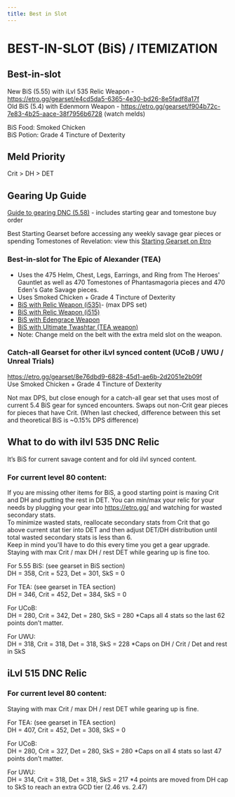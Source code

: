 ```yaml
---
title: Best in Slot
---
```

# BEST-IN-SLOT (BiS) / ITEMIZATION

## Best-in-slot

New BiS (5.55) with iLvl 535 Relic Weapon - <https://etro.gg/gearset/e4cd5da5-6365-4e30-bd26-8e5fadf8a17f>\
Old BiS (5.4) with Edenmorn Weapon - <https://etro.gg/gearset/f904b72c-7e83-4b25-aace-38f7956b6728> (watch melds)

BiS Food: Smoked Chicken\
BiS Potion: Grade 4 Tincture of Dexterity  

## Meld Priority

Crit > DH > DET

## Gearing Up Guide

[Guide to gearing DNC (5.58)](https://docs.google.com/document/d/1FPD-xboF_kWqynF9zXJdijOyYJkVjHjMhBbRg11apd4/edit?usp=sharing) - includes starting gear and tomestone buy order

Best Starting Gearset before accessing any weekly savage gear pieces or spending Tomestones of Revelation: view this [Starting Gearset on Etro](https://etro.gg/gearset/702816d1-c9ef-4ee1-836f-6e9a751b9673)

### Best-in-slot for The Epic of Alexander (TEA)

* Uses the 475 Helm, Chest, Legs, Earrings, and Ring from The Heroes' Gauntlet as well as 470 Tomestones of Phantasmagoria pieces and 470 Eden's Gate Savage pieces.  
* Uses Smoked Chicken + Grade 4 Tincture of Dexterity  
* [BiS with Relic Weapon (i535)](https://etro.gg/gearset/22bf8499-0469-44a2-9174-be8f3174a488)- (max DPS set)  
* [BiS with Relic Weapon (i515)](https://etro.gg/gearset/7c9052ac-000c-4b05-b6d8-9c1649516054)  
* [BiS with Edengrace Weapon](https://etro.gg/gearset/46df8892-190c-4f43-a5d7-d9ad95342eb0)
* [BiS with Ultimate Twashtar (TEA weapon)](https://etro.gg/gearset/04fb4305-78a5-4ab2-b0b4-02590763abd3)
* Note: Change meld on the belt with the extra meld slot on the weapon. 

### Catch-all Gearset for other iLvl synced content (UCoB / UWU / Unreal Trials)

<https://etro.gg/gearset/8e76dbd9-6828-45d1-ae6b-2d2051e2b09f>\
Use Smoked Chicken + Grade 4 Tincture of Dexterity

Not max DPS, but close enough for a catch-all gear set that uses most of current 5.4 BiS gear for synced encounters. Swaps out non-Crit gear pieces for pieces that have Crit. (When last checked, difference between this set and theoretical BiS is ~0.15% DPS difference)

## What to do with ilvl 535 DNC Relic

It’s BiS for current savage content and for old ilvl synced content.

### For current level 80 content:

If you are missing other items for BiS, a good starting point is maxing Crit and DH and putting the rest in DET. You can min/max your relic for your needs by plugging your gear into <https://etro.gg/> and watching for wasted secondary stats.\
To minimize wasted stats, reallocate secondary stats from Crit that go above current stat tier into DET and then adjust DET/DH distribution until total wasted secondary stats is less than 6.\
Keep in mind you'll have to do this every time you get a gear upgrade. Staying with max Crit / max DH / rest DET while gearing up is fine too.

For 5.55 BiS: (see gearset in BiS section)\
DH = 358, Crit = 523, Det = 301, SkS = 0

For TEA: (see gearset in TEA section)\
DH = 346, Crit = 452, Det = 384, SkS = 0

For UCoB:\
DH = 280, Crit = 342, Det = 280, SkS = 280 *Caps all 4 stats so the last 62 points don’t matter. 

For UWU:\
DH = 318, Crit = 318, Det = 318, SkS = 228 *Caps on DH / Crit / Det and rest in SkS

## iLvl 515 DNC Relic

### For current level 80 content:

Staying with max Crit / max DH / rest DET while gearing up is fine.

For TEA: (see gearset in TEA section)\
DH = 407, Crit = 452, Det = 308, SkS = 0 

For UCoB:\
DH = 280, Crit = 327, Det = 280, SkS = 280 *Caps on all 4 stats so last 47 points don’t matter. 

For UWU:\
DH = 314, Crit = 318, Det = 318, SkS = 217 *4 points are moved from DH cap to SkS to reach an extra GCD tier (2.46 vs. 2.47)